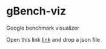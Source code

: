 # gBench-viz
Google benchmark visualizer

Open this link [link](./gbench-viz.htm) and drop a json file
